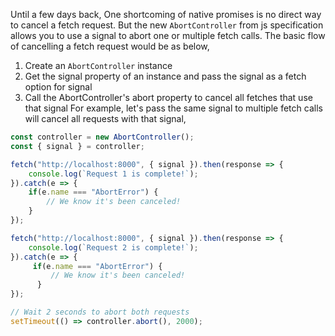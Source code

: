 
  Until a few days back, One shortcoming of native promises is no direct way to cancel a fetch request. But the new `AbortController` from js specification allows you to use a signal to abort one or multiple fetch calls.
  The basic flow of cancelling a fetch request would be as below,
  1. Create an `AbortController` instance
  2. Get the signal property of an instance and pass the signal as a fetch option for signal
  3. Call the AbortController's abort property to cancel all fetches that use that signal
  For example, let's pass the same signal to multiple fetch calls will cancel all requests with that signal,

  ```javascript
  const controller = new AbortController();
  const { signal } = controller;

  fetch("http://localhost:8000", { signal }).then(response => {
      console.log(`Request 1 is complete!`);
  }).catch(e => {
      if(e.name === "AbortError") {
          // We know it's been canceled!
      }
  });

  fetch("http://localhost:8000", { signal }).then(response => {
      console.log(`Request 2 is complete!`);
  }).catch(e => {
       if(e.name === "AbortError") {
           // We know it's been canceled!
        }
  });

  // Wait 2 seconds to abort both requests
  setTimeout(() => controller.abort(), 2000);
  ```
